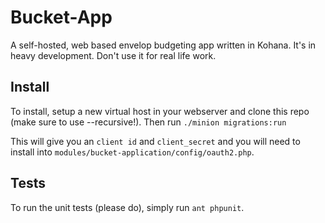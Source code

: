 # Bucket-App

A self-hosted, web based envelop budgeting app written in Kohana. It's in heavy development. Don't use it for real life work.

## Install

To install, setup a new virtual host in your webserver and clone this repo (make sure to use --recursive!). Then run `./minion migrations:run`

This will give you an `client id` and `client_secret` and you will need to install into `modules/bucket-application/config/oauth2.php`.

## Tests

To run the unit tests (please do), simply run `ant phpunit`.
